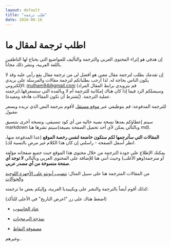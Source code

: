 ```yaml
---
layout: default
title: "طلب ترجمة"
date: 2016-06-16
---
```


# اطلب ترجمة لمقال ما

إن هدفي هو إثراء المحتوى العربي والترجمة والتأليف للمواضيع التي يحتاج لها الناطقين باللغة العربية، ونشر ذلك مجاناً.

إن تقدمك بطلب لترجمة مقال معين هو أفضل لي من ترجمة مقال يقع رأيي عليه وقد لا يكون الناس بحاجة له. لذا أرحب بطلباتكم لترجمة مقالات والمرسلة على بريدي الإلكتروني: mulham94@gmail.com (قم بتزويدي برابط المقال المراد ترجمته)،وسيصلكم الرد فيما إذا كان هناك إمكانية للترجمة أم لا وبالمدة التي ستسغرقها عملية الترجمة. (يُشترط أن تكون المقالات هادفة ومفيدة).

للترجمة المدفوعة: قم بتوظيفي عبر [موقع مستقل](https://mostaql.com/u/Mulham94) ﻷقوم بترجمة النص الذي تريده وبسعر مقبول.

سيتم إعطاؤكم بعدها نسخة نصية خالية من أي كود تنسيقي، ونسخة أخرى بتنسيق markdown سيتم نشرها هنا(وبالتالي يمكن لأي أحد تحميل الصفحة بصيغة md).

**المقالات التي سأترجمها لكم ستكون خاضعة لنفس رخصة الموقع** (عدا المدفوعة منها، انظر أسفل الصفحة - راسلني إن كان هذا الكلام غير مرضِ بالنسبة لك).

يمكنك الإطلاع على جودة الترجمة من خلال محتوى هذا الموقع حيث جميع صفحاته مؤلفة أو مترجمة(وهو الأغلب) وحيث أنني هنا للإضافة على المحتوى العربي وبالتالي **لا توجد أي صفحة منسوخة من أي مصدر عربي**.

من المقالات المترجمة هنا على سبيل المثال: [تنصيب أبونتو على الأجهزة اللوحية والجوالات](/tutorials/installing-ubuntu-touch)

كذلك أقوم أيضاً بالترجمة والنشر على ويكيبيديا العربية، وإليكم بعض ما ترجمته:

(اضغط هناك على زر "اعرض التاريخ" في الأعلى للتأكد)

* [عتاد الحاسوب](https://ar.wikipedia.org/wiki/عتاد_الحاسوب)

* [نمذجة البرمجيات](https://ar.wikipedia.org/wiki/نمذجة_البرمجيات)

* [مصفوفة النقاط](https://ar.wikipedia.org/wiki/مصفوفة_النقاط)

وغيرهم..
